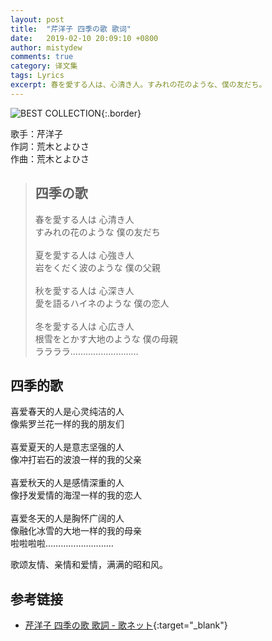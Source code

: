 ```yaml
---
layout: post
title:  "芹洋子 四季の歌 歌词"
date:   2019-02-10 20:09:10 +0800
author: mistydew
comments: true
category: 译文集
tags: Lyrics
excerpt: 春を愛する人は、心清き人。すみれの花のような、僕の友だち。
---
```

![BEST COLLECTION](https://is1-ssl.mzstatic.com/image/thumb/Music71/v4/5b/3a/7d/5b3a7dab-c452-66d8-616e-8c3e0e1bca66/source/600x600bb.jpg){:.border}

歌手：芹洋子<br>
作詞：荒木とよひさ<br>
作曲：荒木とよひさ

<blockquote class="lyric-original">
  <h2>四季の歌</h2>
  <p>
    春を愛する人は 心清き人<br>
    すみれの花のような 僕の友だち<br>
    <br>
    夏を愛する人は 心強き人<br>
    岩をくだく波のような 僕の父親<br>
    <br>
    秋を愛する人は 心深き人<br>
    愛を語るハイネのような 僕の恋人<br>
    <br>
    冬を愛する人は 心広き人<br>
    根雪をとかす大地のような 僕の母親<br>
    ララララ………………………
  </p>
</blockquote>

<div class="lyric-translation">
  <h2>四季的歌</h2>
  <p>
    喜爱春天的人是心灵纯洁的人<br>
    像紫罗兰花一样的我的朋友们<br>
    <br>
    喜爱夏天的人是意志坚强的人<br>
    像冲打岩石的波浪一样的我的父亲<br>
    <br>
    喜爱秋天的人是感情深重的人<br>
    像抒发爱情的海涅一样的我的恋人<br>
    <br>
    喜爱冬天的人是胸怀广阔的人<br>
    像融化冰雪的大地一样的我的母亲<br>
    啦啦啦啦………………………
  </p>
</div>

歌颂友情、亲情和爱情，满满的昭和风。

## 参考链接

* [芹洋子 四季の歌 歌詞 - 歌ネット](https://www.uta-net.com/song/2406/){:target="_blank"}
